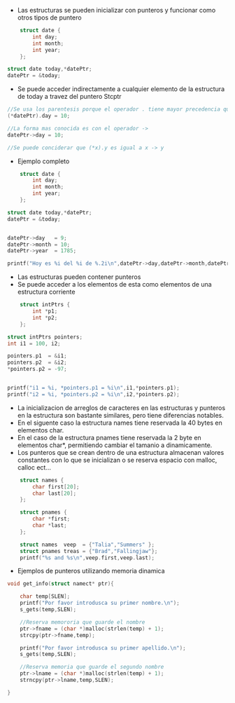 - Las estructuras se pueden inicializar con punteros y funcionar como otros tipos de puntero  

```c
    struct date {
        int day;
        int month;
        int year;
    };

struct date today,*datePtr;
datePtr = &today;

```

- Se puede acceder indirectamente a cualquier elemento de la estructura de today a travez del puntero Stcptr
```c
//Se usa los parentesis porque el operador . tiene mayor precedencia que el operador *
(*datePtr).day = 10;

//La forma mas conocida es con el operador ->
datePtr->day = 10;

//Se puede conciderar que (*x).y es igual a x -> y
```

- Ejemplo completo 
```c
    struct date {
        int day;
        int month;
        int year;
    };

struct date today,*datePtr;
datePtr = &today;


datePtr->day   = 9;
datePtr->month = 10;
datePtr->year  = 1785;

printf("Hoy es %i del %i de %.2i\n",datePtr->day,datePtr->month,datePtr->year % 100);

```
- Las estructuras pueden contener punteros
- Se puede acceder a los elementos de esta como elementos de una estructura corriente
```c
    struct intPtrs {
        int *p1;
        int *p2;
    };

struct intPtrs pointers;
int i1 = 100, i2;

pointers.p1  = &i1;
pointers.p2  = &i2;
*pointers.p2 = -97;


printf("i1 = %i, *pointers.p1 = %i\n",i1,*pointers.p1);
printf("i2 = %i, *pointers.p2 = %i\n",i2,*pointers.p2);

```
- La inicializacion de arreglos de caracteres en las estructuras y punteros en la estructura son bastante similares, pero tiene diferencias notables.   
- En el siguente caso la estructura names tiene reservada la 40 bytes en elementos char.
- En el caso de la estructura pnames tiene reservada la 2 byte en elementos char*, permitiendo cambiar el tamanio a dinamicamente.
- Los punteros que se crean dentro de una estructura almacenan valores constantes con lo que se inicializan o se reserva espacio con malloc, calloc ect...

```c
    struct names {
        char first[20];
        char last[20];
    };

    struct pnames {
        char *first;
        char *last;
    };

    struct names  veep  = {"Talia","Summers" };
    struct pnames treas = {"Brad","Fallingjaw"};
    printf("%s and %s\n",veep.first,veep.last);

```

- Ejemplos de punteros utilizando memoria dinamica
```c
void get_info(struct namect* ptr){

    char temp[SLEN];
    printf("Por favor introdusca su primer nombre.\n");
    s_gets(temp,SLEN);

    //Reserva memororia que guarde el nombre
    ptr->fname = (char *)malloc(strlen(temp) + 1);   
    strcpy(ptr->fname,temp);

    printf("Por favor introdusca su primer apellido.\n");
    s_gets(temp,SLEN);

    //Reserva memoria que guarde el segundo nombre
    ptr->lname = (char *)malloc(strlen(temp) + 1);   
    strncpy(ptr->lname,temp,SLEN);

}
```

